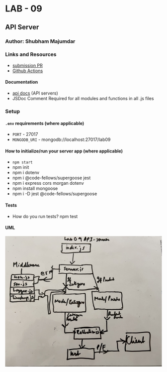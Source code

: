 # LAB - 09

## API Server

### Author: Shubham Majumdar

### Links and Resources
* [submission PR](https://github.com/401-advanced-javascript-Shubham/Lab09-APIServer/pull/1)
* [Github Actions](https://github.com/401-advanced-javascript-Shubham/Lab09-APIServer/actions)

#### Documentation
* [api docs](http://xyz.com/api-docs) (API servers)
* JSDoc Comment Required for all modules and functions in all .js files

### Setup
#### `.env` requirements (where applicable)
* `PORT` - 27017
* `MONGODB_URI` - mongodb://localhost:27017/lab09

#### How to initialize/run your server app (where applicable)
* `npm start`
* npm init
* npm i dotenv
* npm i @code-fellows/supergoose jest
* npm i express cors morgan dotenv
* npm install mongoose
* npm i -D jest @code-fellows/supergoose
  
#### Tests
* How do you run tests?
npm test

#### UML
![UML Diagram](whiteboard.jpg)
